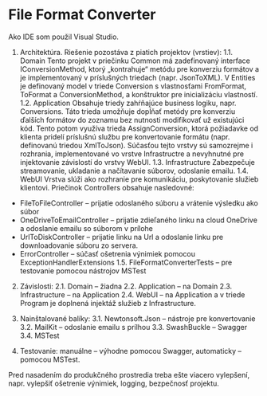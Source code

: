 # File Format Converter

Ako IDE som použil Visual Studio.

1.	Architektúra. Riešenie pozostáva z piatich projektov (vrstiev):
1.1.	Domain
Tento projekt v priečinku Common má zadefinovaný interface IConversionMethod, ktorý „kontrahuje“ metódu pre konverziu formátov a je implementovaný v príslušných triedach (napr. JsonToXML).
V Entities je definovaný model v triede Conversion s vlastnosťami FromFormat, ToFormat a ConversionMethod, a konštruktor pre inicializáciu vlastností. 
1.2.	Application
Obsahuje triedy zahŕňajúce business logiku, napr. Conversions. Táto trieda umožňuje dopĺňať metódy pre konverziu ďalších formátov do zoznamu bez nutnosti modifikovať už existujúci kód. Tento potom využíva trieda AssignConversion, ktorá požiadavke od klienta pridelí príslušnú službu pre konvertovanie formátu (napr. definovanú triedou XmlToJson).
Súčasťou tejto vrstvy sú samozrejme i rozhrania, implementované vo vrstve Infrastructre a nevyhnutné pre injektovanie závislostí do vrstvy WebUI.
1.3.	Infrastructure
Zabezpečuje streamovanie, ukladanie a načítavanie súborov, odoslanie emailu.
1.4.	WebUI
Vrstva slúži ako rozhranie pre komunikáciu, poskytovanie služieb klientovi.
Priečinok Controllers obsahuje nasledovné:
-	FileToFileController – prijatie odoslaného súboru a vrátenie výsledku ako súbor
-	OneDriveToEmailController – prijatie zdieľaného linku na cloud OneDrive a odoslanie emailu so súborom v prílohe
-	UrlToDiskController – prijatie linku na Url a odoslanie linku pre downloadovanie súboru zo servera.
-	ErrorController – súčasť ošetrenia výnimiek pomocou ExceptionHandlerExtensions
1.5.	FileFormatConverterTests – pre testovanie pomocou nástrojov MSTest

2.	Závislosti:
2.1.	Domain – žiadna
2.2.	Application – na Domain
2.3.	Infrastructure – na Application
2.4.	WebUI – na Application a v triede Program je doplnená injektáž služieb z Infrastructure.

3.	Nainštalované balíky:
3.1.	Newtonsoft.Json – nástroje pre konvertovanie
3.2.	MailKit – odoslanie emailu s prílhou
3.3.	SwashBuckle – Swagger
3.4.	MSTest

4.	Testovanie: manuálne – výhodne pomocou Swagger, automaticky – pomocou MSTest.

Pred nasadením do produkčného prostredia treba ešte viacero vylepšení, napr. vylepšiť ošetrenie výnimiek, logging, bezpečnosť projektu.
